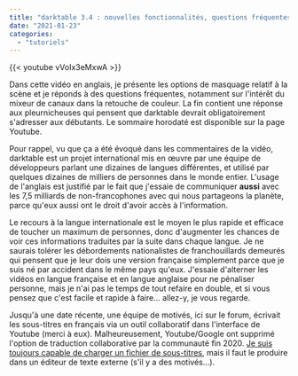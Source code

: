 ```yaml
---
title: "darktable 3.4 : nouvelles fonctionnalités, questions fréquentes et coup de gueule"
date: "2021-01-23"
categories: 
  - "tutoriels"
---
```


{{< youtube vVoIx3eMxwA >}}

Dans cette vidéo en anglais, je présente les options de masquage relatif à la scène et je réponds à des questions fréquentes, notamment sur l'intérêt du mixeur de canaux dans la retouche de couleur. La fin contient une réponse aux pleurnicheuses qui pensent que darktable devrait obligatoirement s'adresser aux débutants. Le sommaire horodaté est disponible sur la page Youtube.

Pour rappel, vu que ça a été évoqué dans les commentaires de la vidéo, darktable est un projet international mis en œuvre par une équipe de développeurs parlant une dizaines de langues différentes, et utilisé par quelques dizaines de milliers de personnes dans le monde entier. L'usage de l'anglais est justifié par le fait que j'essaie de communiquer **aussi** avec les 7,5 milliards de non-francophones avec qui nous partageons la planète, parce qu'eux aussi ont le droit d'avoir accès à l'information.

Le recours à la langue internationale est le moyen le plus rapide et efficace de toucher un maximum de personnes, donc d'augmenter les chances de voir ces informations traduites par la suite dans chaque langue. Je ne saurais tolérer les débordements nationalistes de franchouillards demeurés qui pensent que je leur dois une version française simplement parce que je suis né par accident dans le même pays qu'eux. J'essaie d'alterner les vidéos en langue française et en langue anglaise pour ne pénaliser personne, mais je n'ai pas le temps de tout refaire en double, et si vous pensez que c'est facile et rapide à faire… allez-y, je vous regarde.

Jusqu'à une date récente, une équipe de motivés, ici sur le forum, écrivait les sous-titres en français via un outil collaboratif dans l'interface de Youtube (merci à eux). Malheureusement, Youtube/Google ont supprimé l'option de traduction collaborative par la communauté fin 2020. [Je suis toujours capable de charger un fichier de sous-titres](https://support.google.com/youtube/answer/2734698#zippy=%2Cformats-de-fichiers-avanc%C3%A9s%2Cformats-de-fichiers-de-base), mais il faut le produire dans un éditeur de texte externe (s'il y a des motivés…).
